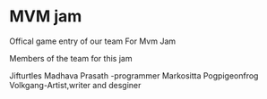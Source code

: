 # MVM jam
Offical game entry of our team For Mvm Jam


Members of the team for this jam

Jifturtles
Madhava Prasath -programmer 
Markositta
Pogpigeonfrog
Volkgang-Artist,writer and desginer

